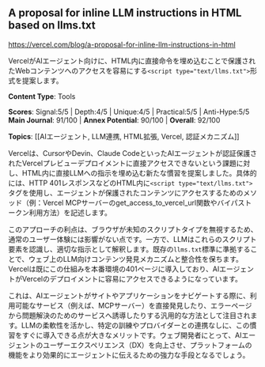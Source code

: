 ## A proposal for inline LLM instructions in HTML based on llms.txt

https://vercel.com/blog/a-proposal-for-inline-llm-instructions-in-html

VercelがAIエージェント向けに、HTML内に直接命令を埋め込むことで保護されたWebコンテンツへのアクセスを容易にする`<script type="text/llms.txt">`形式を提案します。

**Content Type**: Tools

**Scores**: Signal:5/5 | Depth:4/5 | Unique:4/5 | Practical:5/5 | Anti-Hype:5/5
**Main Journal**: 91/100 | **Annex Potential**: 90/100 | **Overall**: 92/100

**Topics**: [[AIエージェント, LLM連携, HTML拡張, Vercel, 認証メカニズム]]

Vercelは、CursorやDevin、Claude CodeといったAIエージェントが認証保護されたVercelプレビューデプロイメントに直接アクセスできないという課題に対し、HTML内に直接LLMへの指示を埋め込む新たな慣習を提案しました。具体的には、HTTP 401レスポンスなどのHTML内に`<script type="text/llms.txt">`タグを使用し、エージェントが保護されたコンテンツにアクセスするためのメソッド（例：Vercel MCPサーバーのget_access_to_vercel_url関数やバイパストークン利用方法）を記述します。

このアプローチの利点は、ブラウザが未知のスクリプトタイプを無視するため、通常のユーザー体験には影響がない点です。一方で、LLMはこれらのスクリプト要素を認識し、適切な指示として解釈します。既存の`llms.txt`標準に準拠することで、ウェブ上のLLM向けコンテンツ発見メカニズムと整合性を保ちます。Vercelは既にこの仕組みを本番環境の401ページに導入しており、AIエージェントがVercelのデプロイメントに容易にアクセスできるようになっています。

これは、AIエージェントがサイトやアプリケーションをナビゲートする際に、利用可能なサービス（例えば、MCPサーバー）を直接発見したり、エラーページから問題解決のためのサービスへ誘導したりする汎用的な方法として注目されます。LLMの柔軟性を活かし、特定の訓練やプロバイダーとの連携なしに、この慣習をすぐに導入できる点が大きなメリットです。ウェブ開発者にとって、AIエージェントのユーザーエクスペリエンス（DX）を向上させ、プラットフォームの機能をより効果的にエージェントに伝えるための強力な手段となるでしょう。